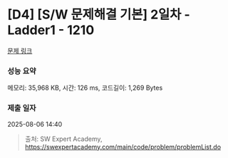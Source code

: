 # [D4] [S/W 문제해결 기본] 2일차 - Ladder1 - 1210 

[문제 링크](https://swexpertacademy.com/main/code/problem/problemDetail.do?contestProbId=AV14ABYKADACFAYh) 

### 성능 요약

메모리: 35,968 KB, 시간: 126 ms, 코드길이: 1,269 Bytes

### 제출 일자

2025-08-06 14:40



> 출처: SW Expert Academy, https://swexpertacademy.com/main/code/problem/problemList.do